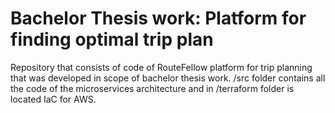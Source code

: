 # Bachelor Thesis work: Platform for finding optimal trip plan

Repository that consists of code of RouteFellow platform for trip planning that was developed in scope
of bachelor thesis work. /src folder contains all the code of the microservices architecture
and in /terraform folder is located IaC for AWS.
